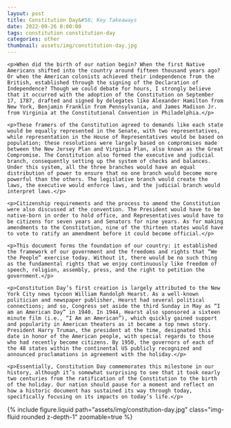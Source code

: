 ```yaml
---
layout: post
title: Constitution Day&#58; Key Takeaways
date: 2022-09-26 0:00:00
tags: constitution constitution-day
categories: other
thumbnail: assets/img/constitution-day.jpg
---
```


<div>

    <p>When did the birth of our nation begin? When the first Native Americans shifted into the country around fifteen thousand years ago? Or when the American colonists achieved their independence from the British, established through the signing of the Declaration of Independence? Though we could debate for hours, I strongly believe that it occurred with the adoption of the Constitution on September 17, 1787, drafted and signed by delegates like Alexander Hamilton from New York, Benjamin Franklin from Pennsylvania, and James Madison Jr. from Virginia at the Constitutional Convention in Philadelphia.</p>

    <p>These framers of the Constitution agreed to demands like each state would be equally represented in the Senate, with two representatives, while representation in the House of Representatives would be based on population; these resolutions were largely based on compromises made between the New Jersey Plan and Virginia Plan, also known as the Great Compromise. The Constitution also formed the executive and judicial branch, consequently setting up the system of checks and balances. Under this system, all the three branches would have an equal distribution of power to ensure that no one branch would become more powerful than the others. The legislative branch would create the laws, the executive would enforce laws, and the judicial branch would interpret laws.</p>

    <p>Citizenship requirements and the process to amend the Constitution were also discussed at the convention. The President would have to be native-born in order to hold office, and Representatives would have to be citizens for seven years and Senators for nine years. As for making amendments to the Constitution, nine of the thirteen states would have to vote to ratify an amendment before it could become official.</p>

    <p>This document forms the foundation of our country: it established the framework of our government and the freedoms and rights that “We the People” exercise today. Without it, there would be no such thing as the fundamental rights that we enjoy continuously like freedom of speech, religion, assembly, press, and the right to petition the government.</p>

    <p>Constitution Day’s first creation is largely attributed to the New York City news tycoon William Randolph Hearst. As a well-known politician and newspaper publisher, Hearst had several political connections; and so, Congress set aside the third Sunday in May as “I am an American Day” in 1940. In 1944, Hearst also sponsored a sixteen minute film (i.e., “I Am an American”), which quickly gained support and popularity in American theaters as it became a top news story.  President Harry Truman, the president at the time, designated this date in honor of the American people, with special regards to those who had recently become citizens. By 1950, the governors of each of the 48 states within the continental US publicly recognized and announced proclamations in agreement with the holiday.</p>

    <p>Essentially, Constitution Day commemorates this milestone in our history, although it’s somewhat surprising to see that it took nearly two centuries from the ratification of the Constitution to the birth of the holiday. Our nation should pause for a moment and reflect on how a historic document has sustained its way through today, specifically focusing on its impacts on today’s life.</p>

</div>

<div class="row mt-3">
    <div class="col-sm mt-3 mt-md-0">
        {% include figure.liquid path="assets/img/constitution-day.jpg" class="img-fluid rounded z-depth-1" zoomable=true %}
    </div>
</div>
